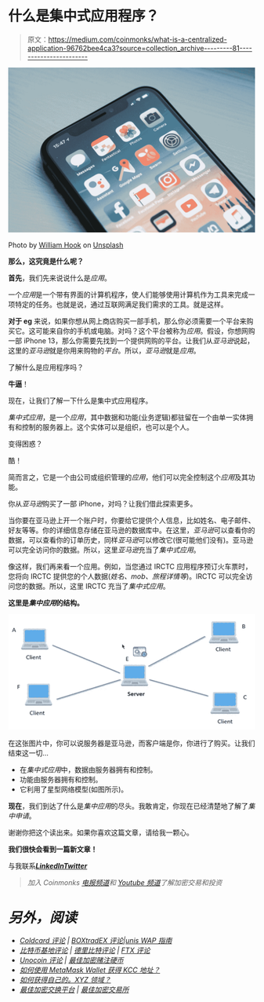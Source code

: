 # 什么是集中式应用程序？

> 原文：<https://medium.com/coinmonks/what-is-a-centralized-application-96762bee4ca3?source=collection_archive---------81----------------------->

![](img/4ea4f23265e1220ae26fd70ed4610d2a.png)

Photo by [William Hook](https://unsplash.com/@williamtm?utm_source=medium&utm_medium=referral) on [Unsplash](https://unsplash.com?utm_source=medium&utm_medium=referral)

**那么，这究竟是什么呢？**

**首先**，我们先来说说什么是*应用*。

一个*应用*是一个带有界面的计算机程序，使人们能够使用计算机作为工具来完成一项特定的任务。也就是说，通过互联网满足我们需求的工具。就是这样。

**对于 eg** 来说，如果你想从网上商店购买一部手机，那么你必须需要一个平台来购买它。这可能来自你的手机或电脑。对吗？这个平台被称为*应用*。假设，你想网购一部 iPhone 13，那么你需要先找到一个提供网购的平台。让我们从*亚马逊*说起，这里的*亚马逊*就是你用来购物的*平台*。所以，*亚马逊*就是*应用*。

了解什么是应用程序吗？

**牛逼**！

现在，让我们了解一下什么是集中式应用程序。

*集中式应用*，是一个*应用*，其中数据和功能(业务逻辑)都驻留在一个由单一实体拥有和控制的服务器上。这个实体可以是组织，也可以是个人。

变得困惑？

酷！

简而言之，它是一个由公司或组织管理的*应用*，他们可以完全控制这个*应用*及其功能。

你从*亚马逊*购买了一部 iPhone，对吗？让我们借此探索更多。

当你要在亚马逊上开一个账户时，你要给它提供个人信息，比如姓名、电子邮件、好友等等。你的详细信息存储在亚马逊的数据库中。在这里，*亚马逊*可以查看你的数据，可以查看你的订单历史，同样*亚马逊*可以修改它(很可能他们没有)。亚马逊可以完全访问你的数据。所以，这里*亚马逊*充当了*集中式应用*。

像这样，我们再来看一个应用。例如，当您通过 IRCTC 应用程序预订火车票时，您将向 IRCTC 提供您的个人数据(*姓名、mob、旅程详情等*)。IRCTC 可以完全访问您的数据。所以，这里 IRCTC 充当了*集中式应用*。

**这里是*集中应用*的结构。**

![](img/5ef3587eacd47aeeba5c7fcea0301289.png)

在这张图片中，你可以说服务器是亚马逊，而客户端是你，你进行了购买。让我们结束这一切…

*   在*集中式应用*中，数据由服务器拥有和控制。
*   功能由服务器拥有和控制。
*   它利用了星型网络模型(如图所示)。

**现在**，我们到达了什么是*集中应用*的尽头。我敢肯定，你现在已经清楚地了解了*集中申请*。

谢谢你把这个读出来。如果你喜欢这篇文章，请给我一颗心。

**我们很快会看到一篇新文章！**

与我联系[***LinkedIn***](https://www.linkedin.com/in/sarojvrc/)*[***Twitter***](https://twitter.com/iamsarojb)*

> *加入 Coinmonks [电报频道](https://t.me/coincodecap)和 [Youtube 频道](https://www.youtube.com/c/coinmonks/videos)了解加密交易和投资*

# *另外，阅读*

*   *[Coldcard 评论](https://coincodecap.com/coldcard-review) | [BOXtradEX 评论](https://coincodecap.com/boxtradex-review)|[unis WAP 指南](https://coincodecap.com/uniswap)*
*   *[比特币基地评论](/coinmonks/coinbase-review-6ef4e0f56064) | [德里比特评论](/coinmonks/deribit-review-options-fees-apis-and-testnet-2ca16c4bbdb2) | [FTX 评论](/coinmonks/ftx-crypto-exchange-review-53664ac1198f)*
*   *[Unocoin 评论](https://coincodecap.com/unocoin-review) | [最佳加密赌注硬币](https://coincodecap.com/best-crypto-staking-coins)*
*   *[如何使用 MetaMask Wallet 获得 KCC 地址？](https://coincodecap.com/kcc-address-metamask)*
*   *[如何获得自己的。XYZ 领域？](https://coincodecap.com/xyz-domain)*
*   *[最佳加密交换平台](https://coincodecap.com/best-crypto-swap-platforms) | [最佳加密交易所](https://coincodecap.com/crypto-exchange)*